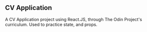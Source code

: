 ## CV Application

A CV Application project using React.JS, through The Odin Project's curriculum. Used to
practice state, and props.
